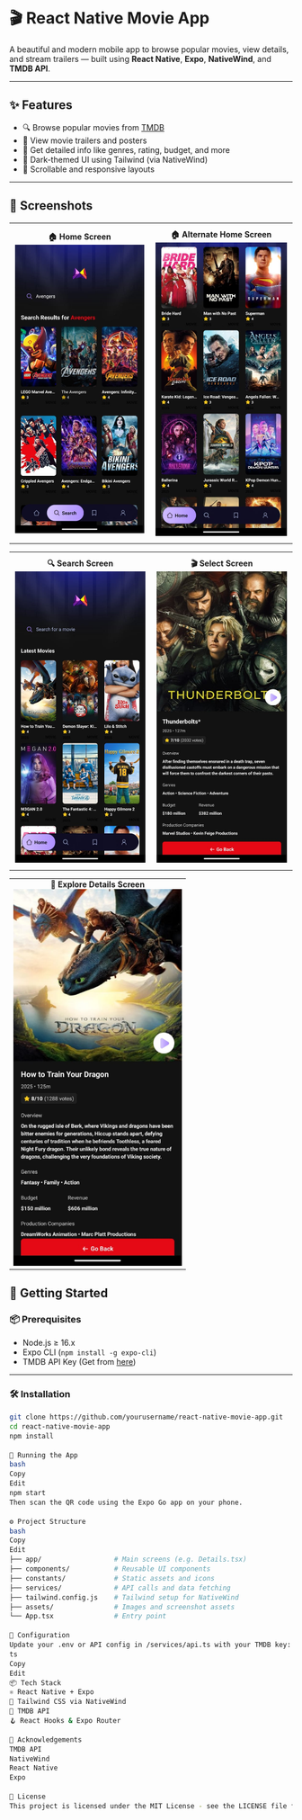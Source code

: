 # 🎬 React Native Movie App

A beautiful and modern mobile app to browse popular movies, view details, and stream trailers — built using **React Native**, **Expo**, **NativeWind**, and **TMDB API**.


---

## ✨ Features

- 🔍 Browse popular movies from [TMDB](https://www.themoviedb.org/)
- 🎥 View movie trailers and posters
- 📄 Get detailed info like genres, rating, budget, and more
- 🎨 Dark-themed UI using Tailwind (via NativeWind)
- 🔁 Scrollable and responsive layouts

---
## 📸 Screenshots

<table>
  <tr>
    <td align="center" style="padding: 10px;">
      <strong>🏠 Home Screen</strong><br>
      <img src="./assets/Screenshots/Homepage.jpeg" width="300"/>
    </td>
   <td align="center" style="padding: 10px;">
      <strong>🏠 Alternate Home Screen</strong><br>
      <img src="./assets/Screenshots/Homepagee.jpeg" width="300"/>
    </td>
  </tr>
</table>
<table>
  <tr>
   <td align="center" style="padding: 10px;">
      <strong>🔍 Search Screen</strong><br>
      <img src="./assets/Screenshots/Search.jpeg" width="300"/>
    </td>
    <td align="center" style="padding: 10px;">
      <strong>🎬 Select Screen</strong><br>
      <img src="./assets/Screenshots/Select.jpeg" width="300"/>
    </td>
  </tr>
</table>
<table>
  <tr>
    <td align="center" colspan="2">
      <strong>🧾 Explore Details Screen</strong><br>
      <img src="./assets/Screenshots/explore.jpeg" width="300"/>
    </td>
  </tr>
</table>


## 🚀 Getting Started

### 📦 Prerequisites

- Node.js ≥ 16.x
- Expo CLI (`npm install -g expo-cli`)
- TMDB API Key (Get from [here](https://www.themoviedb.org/documentation/api))

---

### 🛠 Installation

```bash
git clone https://github.com/yourusername/react-native-movie-app.git
cd react-native-movie-app
npm install

🧪 Running the App
bash
Copy
Edit
npm start
Then scan the QR code using the Expo Go app on your phone.

⚙️ Project Structure
bash
Copy
Edit
├── app/                  # Main screens (e.g. Details.tsx)
├── components/           # Reusable UI components
├── constants/            # Static assets and icons
├── services/             # API calls and data fetching
├── tailwind.config.js    # Tailwind setup for NativeWind
├── assets/               # Images and screenshot assets
└── App.tsx               # Entry point

🔧 Configuration
Update your .env or API config in /services/api.ts with your TMDB key:
ts
Copy
Edit
📦 Tech Stack
⚛️ React Native + Expo
🎨 Tailwind CSS via NativeWind
🔌 TMDB API
🪝 React Hooks & Expo Router

🙌 Acknowledgements
TMDB API
NativeWind
React Native
Expo

📄 License
This project is licensed under the MIT License - see the LICENSE file for details.
